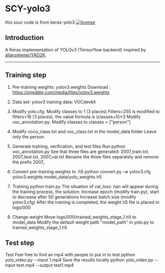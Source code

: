 # SCY-yolo3

this sour code is from keras-yolo3
[![license](https://img.shields.io/github/license/mashape/apistatus.svg)](LICENSE)

## Introduction

A Keras implementation of YOLOv3 (Tensorflow backend) inspired by [allanzelener/YAD2K](https://github.com/allanzelener/YAD2K).


---

## Training step

1. Pre-training weights:
yolov3.weights 
Download : https://pjreddie.com/media/files/yolov3.weights

2. Data set:
yolov3 training data: VOCdevkit


3. Modify yolo.cfg:
Modify classes to 1 (3 places)
Filters=255 is modified to filters=18 (3 places), the value formula is (classes+5)*3
Modify voc_annotation.py:
Modify classes to classes = ["person"]

4. Modify coco_class.txt and voc_class.txt in the model_data folder
Leave only the person

5. Generate training, verification, and test files
Run python voc_annotation.py
See that three files are generated: 2007_train.txt, 2007_test.txt, 2007_val.txt
Rename the three files separately and remove the prefix 2007_

6. Convert pre-training weights to .h5
python convert.py -w yolov3.cfg yolov3.weights model_data/yolo_weights.h5

7. Training
python train.py
The situation of val_loss: nan will appear during the training process, the solution:
Increase epoch (modify train.py), start to decrease after 50 generations
Increase batch size (modify yolov3.cfg)
After the training is completed, the weight.h5 file is placed in logs/000

8. Change weight
Move logs/000/trained_weights_stage_1.h5 to model_data
Modify the default weight path "model_path" in yolo.py to trained_weights_stage_1.h5

## Test step
Test
Feel free to find an mp4 with people to put in to test
python yolo_video.py --input 1.mp4
Save the results locally
python yolo_video.py --input test.mp4 --output test1.mp4
